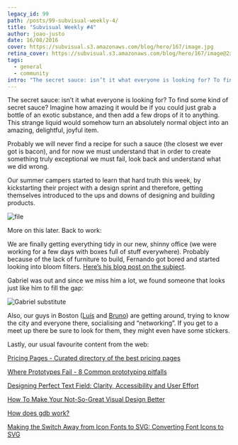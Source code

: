 ```yaml
---
legacy_id: 99
path: /posts/99-subvisual-weekly-4/
title: "Subvisual Weekly #4"
author: joao-justo
date: 16/08/2016
cover: https://subvisual.s3.amazonaws.com/blog/hero/167/image.jpg
retina_cover: https://subvisual.s3.amazonaws.com/blog/hero/167/image@2x.jpg
tags:
  - general
  - community
intro: "The secret sauce: isn’t it what everyone is looking for? To find some kind of secret sauce? Imagine how amazing it would be if you could just grab a bottle of an exotic substance, and then add a few drops of it to anything. This strange liquid would somehow turn an absolutely normal object into an amazing, delightful, joyful item."
---
```


The secret sauce: isn’t it what everyone is looking for? To find some kind of secret sauce? Imagine how amazing it would be if you could just grab a bottle of an exotic substance, and then add a few drops of it to anything. This strange liquid would somehow turn an absolutely normal object into an amazing, delightful, joyful item.

Probably we will never find a recipe for such a sauce (the closest we ever got is bacon), and for now we must understand that in order to create something truly exceptional we must fail, look back and understand what we did wrong.

Our summer campers started to learn that hard truth this week, by kickstarting their project with a design sprint and therefore, getting themselves introduced to the ups and downs of designing and building products.

![file](https://subvisual.s3.amazonaws.com/blog/post_image/160/image-1471349823757.jpg)

More on this later. Back to work:

We are finally getting everything tidy in our new, shinny office (we were working for a few days with boxes full of stuff everywhere). Probably because of the lack of furniture to build, Fernando got bored and started looking into bloom filters. [Here’s his blog post on the subject](https://subvisual.co/blog/posts/96-a-look-into-bloom-filters-with-ruby).

Gabriel was out and since we miss him a lot, we found someone that looks just like him to fill the gap:

![Gabriel substitute](https://subvisual.s3.amazonaws.com/blog/post_image/159/image-1471105847664.jpg)

Also, our guys in Boston ([Luís](https://twitter.com/zamith) and [Bruno](https://twitter.com/azevedo_252)) are getting around, trying to know the city and everyone there, socialising and “networking”. If you get to a meet up there be sure to look for them, they might even have some stickers.

Lastly, our usual favourite content from the web:

[Pricing Pages - Curated directory of the best pricing pages](http://pricingpages.xyz/?utm_source=codropscollective)

[Where Prototypes Fail - 8 Common prototyping pitfalls](https://blog.five.agency/where-prototypes-fail-be4a95f7d9a0#.tbitmayys)

[Designing Perfect Text Field: Clarity, Accessibility and User Effort](https://uxplanet.org/designing-perfect-text-field-clarity-accessibility-and-user-effort-d03c1e26004b#.nn84x9nd2)

[How To Make Your Not-So-Great Visual Design Better](https://medium.com/facebook-design/how-to-make-your-not-so-great-visual-design-better-67972eee3825#.j50wprygj)

[How does gdb work?](http://jvns.ca/blog/2016/08/10/how-does-gdb-work/)

[Making the Switch Away from Icon Fonts to SVG: Converting Font Icons to SVG](https://sarasoueidan.com/blog/icon-fonts-to-svg/)


